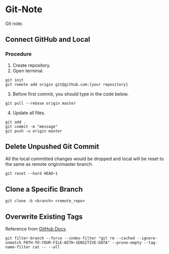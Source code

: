 # Git-Note
Git note.

## Connect GitHub and Local

### Procedure
1. Create repository.
2. Open terminal.
```shell
git init
git remote add origin git@github.com:[your repository]
```
3. Before first commit, you should type in the code below.
```shell
git pull --rebase origin master
```
4. Update all files.
```shell
git add .
git commit -m "message"
git push -u origin master
```

## Delete Unpushed Git Commit
All the local committed changes would be dropped and local will be reset to the same as remote origin/master branch.
```shell
git reset --hard HEAD~1
```

## Clone a Specific Branch
```shell
git clone -b <branch> <remote_repo>
```
## Overwrite Existing Tags
Reference from [GitHub Docs](https://docs.github.com/en/github/authenticating-to-github/removing-sensitive-data-from-a-repository).
```shell
git filter-branch --force --index-filter "git rm --cached --ignore-unmatch PATH-TO-YOUR-FILE-WITH-SENSITIVE-DATA" --prune-empty --tag-name-filter cat -- --all
```
